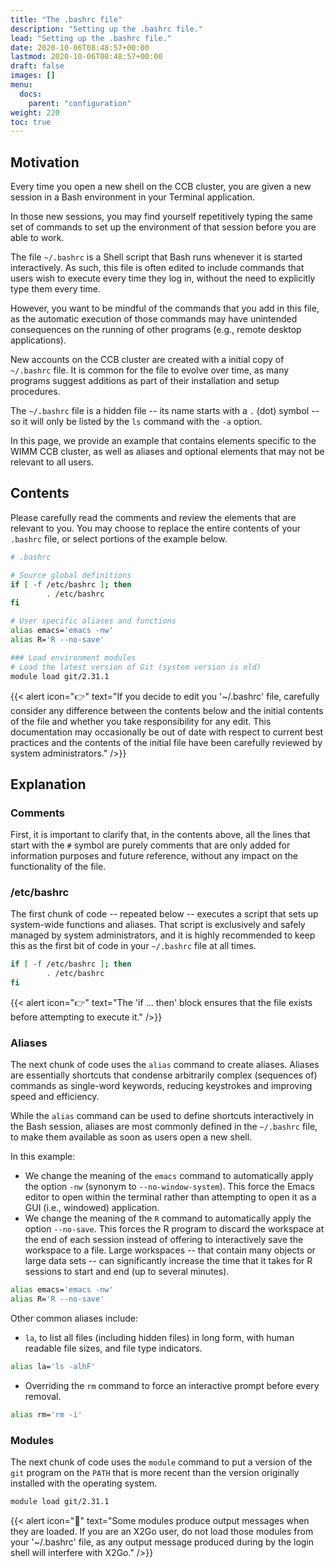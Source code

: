 ```yaml
---
title: "The .bashrc file"
description: "Setting up the .bashrc file."
lead: "Setting up the .bashrc file."
date: 2020-10-06T08:48:57+00:00
lastmod: 2020-10-06T08:48:57+00:00
draft: false
images: []
menu:
  docs:
    parent: "configuration"
weight: 220
toc: true
---
```


## Motivation

Every time you open a new shell on the CCB cluster, you are given a new session in a
Bash environment in your Terminal application.

In those new sessions, you may find yourself repetitively typing the same set of
commands to set up the environment of that session before you are able to work.

The file `~/.bashrc` is a Shell script that Bash runs whenever it is started
interactively.
As such, this file is often edited to include commands that users wish to execute
every time they log in, without the need to explicitly type them every time.

However, you want to be mindful of the commands that you add in this file, as
the automatic execution of those commands may have unintended consequences on the
running of other programs (e.g., remote desktop applications).

New accounts on the CCB cluster are created with a initial copy of `~/.bashrc` file.
It is common for the file to evolve over time, as many programs suggest
additions as part of their installation and setup procedures.

The `~/.bashrc` file is a hidden file -- its name starts with a `.` (dot) symbol --
so it will only be listed by the `ls` command with the `-a` option.

In this page, we provide an example that contains elements specific to the WIMM
CCB cluster, as well as aliases and optional elements that may not be relevant to
all users.

## Contents

Please carefully read the comments and review the elements that are relevant to
you.
You may choose to replace the entire contents of your `.bashrc` file, or select
portions of the example below.

```bash
# .bashrc

# Source global definitions
if [ -f /etc/bashrc ]; then
        . /etc/bashrc
fi

# User specific aliases and functions
alias emacs='emacs -nw'
alias R='R --no-save'

### Load environment modules
# Load the latest version of Git (system version is old)
module load git/2.31.1
```

{{< alert icon="👉" text="If you decide to edit you '~/.bashrc' file, carefully consider any difference between the contents below and the initial contents of the file and whether you take responsibility for any edit. This documentation may occasionally be out of date with respect to current best practices and the contents of the initial file have been carefully reviewed by system administrators." />}}

## Explanation

### Comments

First, it is important to clarify that, in the contents above,
all the lines that start with the `#` symbol are purely comments
that are only added for information purposes and future reference,
without any impact on the functionality of the file.

### /etc/bashrc

The first chunk of code -- repeated below --
executes a script that sets up system-wide functions and aliases.
That script is exclusively and safely managed by system administrators, and
it is highly recommended to keep this as the first bit of code in your `~/.bashrc`
file at all times.

```bash
if [ -f /etc/bashrc ]; then
        . /etc/bashrc
fi
```

{{< alert icon="👉" text="The 'if ... then' block ensures that the file exists before attempting to execute it." />}}

### Aliases

The next chunk of code uses the `alias` command to create aliases.
Aliases are essentially shortcuts that condense arbitrarily complex (sequences of) commands
as single-word keywords, reducing keystrokes and improving speed and efficiency.

While the `alias` command can be used to define shortcuts interactively in the Bash session,
aliases are most commonly defined in the `~/.bashrc` file, to make them available as soon as
users open a new shell.

In this example:

- We change the meaning of the `emacs` command to automatically apply the
  option `-nw` (synonym to `--no-window-system`).
  This force the Emacs editor to open within the terminal rather than attempting to
  open it as a GUI (i.e., windowed) application.
- We change the meaning of the `R` command to automatically apply the option `--no-save`.
  This forces the R program to discard the workspace at the end of each session instead of
  offering to interactively save the workspace to a file.
  Large workspaces
  -- that contain many objects or large data sets --
  can significantly increase the time that it takes for R sessions to start and end
  (up to several minutes).

```bash
alias emacs='emacs -nw'
alias R='R --no-save'
```

Other common aliases include:

- `la`, to list all files (including hidden files) in long form,
  with human readable file sizes, and file type indicators.

```bash
alias la='ls -alhF'
```

- Overriding the `rm` command to force an interactive prompt before every removal.

```bash
alias rm='rm -i'
```

### Modules

The next chunk of code uses the `module` command to put a version of the `git`
program on the `PATH` that is more recent than the version originally installed with
the operating system.

```bash
module load git/2.31.1
```

{{< alert icon="🛑" text="Some modules produce output messages when they are loaded. If you are an X2Go user, do not load those modules from your '~/.bashrc' file, as any output message produced during by the login shell will interfere with X2Go." />}}

<!-- Link definitions -->
